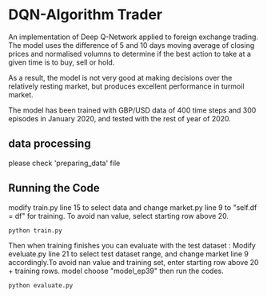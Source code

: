# DQN-Algorithm Trader

An implementation of Deep Q-Network applied to foreign exchange trading. The model uses the difference of 5 and 10 days moving average of closing prices and normalised volumns to determine if the best action to take at a given time is to buy, sell or hold.

As a result, the model is not very good at making decisions over the relatively resting market, but produces excellent performance in turmoil market.

The model has been trained with GBP/USD data of 400 time steps and 300 episodes in January 2020,  and tested with the rest of year of 2020.
## data processing
please check 'preparing_data' file

## Running the Code
modify train.py line 15 to select data and change market.py line 9 to "self.df = df" for training. To avoid nan value, select starting row above 20. 

```
python train.py 
```

Then when training finishes you can evaluate with the test dataset :
Modify eveluate.py line 21 to select test dataset range, and change market line 9 accordingly.To avoid nan value and training set, enter starting row above 20 + training rows. model choose  "model_ep39"  then run the codes.
```
python evaluate.py 
```
